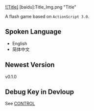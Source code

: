 [![Title]](https://github.com/ARCJ137442/BattleTriangle-Gamma)
[baidu]:Title_Img.png "Title"

A flash game based on `ActionScript 3.0`.

## Spoken Language
* English
* 简体中文

## Newest Version
v0.1.0

## Debug Key in Devloup
See [CONTROL](CONTROL.md)
